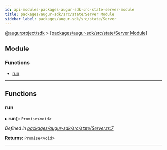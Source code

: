 ```yaml
---
id: api-modules-packages-augur-sdk-src-state-server-module
title: packages/augur-sdk/src/state/Server Module
sidebar_label: packages/augur-sdk/src/state/Server
---
```


[@augurproject/sdk](api-readme.md) > [[packages/augur-sdk/src/state/Server Module]](api-modules-packages-augur-sdk-src-state-server-module.md)

## Module

### Functions

* [run](api-modules-packages-augur-sdk-src-state-server-module.md#run)

---

## Functions

<a id="run"></a>

###  run

▸ **run**(): `Promise`<`void`>

*Defined in [packages/augur-sdk/src/state/Server.ts:7](https://github.com/AugurProject/augur/blob/bae2172ca0/packages/augur-sdk/src/state/Server.ts#L7)*

**Returns:** `Promise`<`void`>

___

